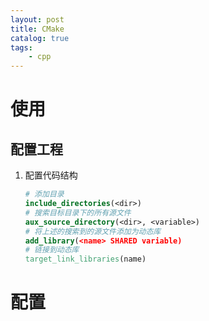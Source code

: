 ```yaml
---
layout: post
title: CMake
catalog: true
tags:
    - cpp
---
```


# 使用

## 配置工程

1. 配置代码结构

   ```cmake
   # 添加目录
   include_directories(<dir>)
   # 搜索目标目录下的所有源文件
   aux_source_directory(<dir>, <variable>)
   # 将上述的搜索到的源文件添加为动态库
   add_library(<name> SHARED variable)
   # 链接到动态库
   target_link_libraries(name)
   ```

   

# 配置

